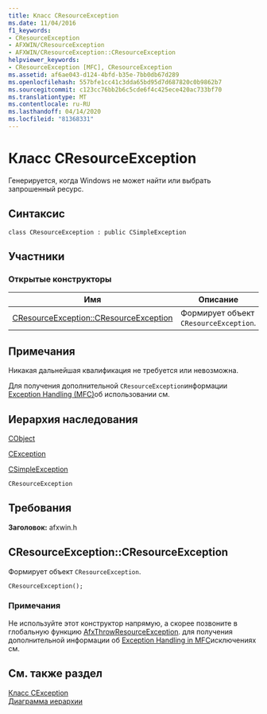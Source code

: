 ```yaml
---
title: Класс CResourceException
ms.date: 11/04/2016
f1_keywords:
- CResourceException
- AFXWIN/CResourceException
- AFXWIN/CResourceException::CResourceException
helpviewer_keywords:
- CResourceException [MFC], CResourceException
ms.assetid: af6ae043-d124-4bfd-b35e-7bb0db67d289
ms.openlocfilehash: 557bfe1cc41c3dda65bd95d7d687820c0b9862b7
ms.sourcegitcommit: c123cc76bb2b6c5cde6f4c425ece420ac733bf70
ms.translationtype: MT
ms.contentlocale: ru-RU
ms.lasthandoff: 04/14/2020
ms.locfileid: "81368331"
---
```

# <a name="cresourceexception-class"></a>Класс CResourceException

Генерируется, когда Windows не может найти или выбрать запрошенный ресурс.

## <a name="syntax"></a>Синтаксис

```
class CResourceException : public CSimpleException
```

## <a name="members"></a>Участники

### <a name="public-constructors"></a>Открытые конструкторы

|Имя|Описание|
|----------|-----------------|
|[CResourceException::CResourceException](#cresourceexception)|Формирует объект `CResourceException`.|

## <a name="remarks"></a>Примечания

Никакая дальнейшая квалификация не требуется или невозможна.

Для получения дополнительной `CResourceException`информации [Exception Handling (MFC)](../../mfc/exception-handling-in-mfc.md)об использовании см.

## <a name="inheritance-hierarchy"></a>Иерархия наследования

[CObject](../../mfc/reference/cobject-class.md)

[CException](../../mfc/reference/cexception-class.md)

[CSimpleException](../../mfc/reference/csimpleexception-class.md)

`CResourceException`

## <a name="requirements"></a>Требования

**Заголовок:** afxwin.h

## <a name="cresourceexceptioncresourceexception"></a><a name="cresourceexception"></a>CResourceException::CResourceException

Формирует объект `CResourceException`.

```
CResourceException();
```

### <a name="remarks"></a>Примечания

Не используйте этот конструктор напрямую, а скорее позвоните в глобальную функцию [AfxThrowResourceException](exception-processing.md#afxthrowresourceexception). для получения дополнительной информации об [Exception Handling in MFC](../exception-handling-in-mfc.md)исключениях см.

## <a name="see-also"></a>См. также раздел

[Класс CException](cexception-class.md)<br/>
[Диаграмма иерархии](../hierarchy-chart.md)
